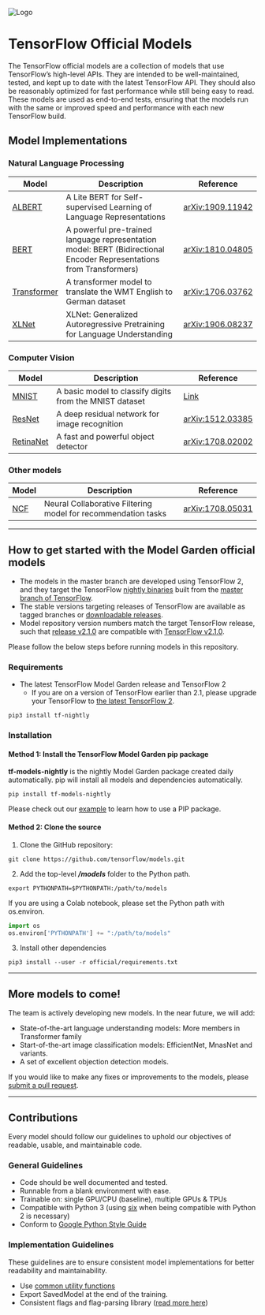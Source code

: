 ![Logo](https://storage.googleapis.com/model_garden_artifacts/TF_Model_Garden.png)

# TensorFlow Official Models

The TensorFlow official models are a collection of models
that use TensorFlow’s high-level APIs.
They are intended to be well-maintained, tested, and kept up to date
with the latest TensorFlow API.
They should also be reasonably optimized for fast performance while still
being easy to read.
These models are used as end-to-end tests, ensuring that the models run
with the same or improved speed and performance with each new TensorFlow build.

## Model Implementations

### Natural Language Processing

| Model | Description | Reference |
| ----- | ----------- | --------- |
| [ALBERT](nlp/albert) | A Lite BERT for Self-supervised Learning of Language Representations | [arXiv:1909.11942](https://arxiv.org/abs/1909.11942) |
| [BERT](nlp/bert) | A powerful pre-trained language representation model: BERT (Bidirectional Encoder Representations from Transformers) | [arXiv:1810.04805](https://arxiv.org/abs/1810.04805) |
| [Transformer](nlp/transformer) | A transformer model to translate the WMT English to German dataset | [arXiv:1706.03762](https://arxiv.org/abs/1706.03762) |
| [XLNet](nlp/xlnet) | XLNet: Generalized Autoregressive Pretraining for Language Understanding | [arXiv:1906.08237](https://arxiv.org/abs/1906.08237) |

### Computer Vision

| Model | Description | Reference |
| ----- | ----------- | --------- |
| [MNIST](vision/image_classification) | A basic model to classify digits from the MNIST dataset | [Link](http://yann.lecun.com/exdb/mnist/) |
| [ResNet](vision/image_classification) | A deep residual network for image recognition | [arXiv:1512.03385](https://arxiv.org/abs/1512.03385) |
| [RetinaNet](vision/detection) | A fast and powerful object detector | [arXiv:1708.02002](https://arxiv.org/abs/1708.02002) |

### Other models

| Model | Description | Reference |
| ----- | ----------- | --------- |
| [NCF](recommendation) | Neural Collaborative Filtering model for recommendation tasks | [arXiv:1708.05031](https://arxiv.org/abs/1708.05031) |

---

## How to get started with the Model Garden official models

* The models in the master branch are developed using TensorFlow 2,
and they target the TensorFlow [nightly binaries](https://github.com/tensorflow/tensorflow#installation)
built from the
[master branch of TensorFlow](https://github.com/tensorflow/tensorflow/tree/master).
* The stable versions targeting releases of TensorFlow are available
as tagged branches or [downloadable releases](https://github.com/tensorflow/models/releases).
* Model repository version numbers match the target TensorFlow release,
such that
[release v2.1.0](https://github.com/tensorflow/models/releases/tag/v2.1.0)
are compatible with
[TensorFlow v2.1.0](https://github.com/tensorflow/tensorflow/releases/tag/v2.1.0).

Please follow the below steps before running models in this repository.

### Requirements

* The latest TensorFlow Model Garden release and TensorFlow 2
  * If you are on a version of TensorFlow earlier than 2.1, please
upgrade your TensorFlow to [the latest TensorFlow 2](https://www.tensorflow.org/install/).

```shell
pip3 install tf-nightly
```

### Installation

#### Method 1: Install the TensorFlow Model Garden pip package

**tf-models-nightly** is the nightly Model Garden package
created daily automatically. pip will install all models
and dependencies automatically.

```shell
pip install tf-models-nightly
```

Please check out our [example](colab/bert.ipynb)
to learn how to use a PIP package.

#### Method 2: Clone the source

1. Clone the GitHub repository:

```shell
git clone https://github.com/tensorflow/models.git
```

2. Add the top-level ***/models*** folder to the Python path.

```shell
export PYTHONPATH=$PYTHONPATH:/path/to/models
```

If you are using a Colab notebook, please set the Python path with os.environ.

```python
import os
os.environ['PYTHONPATH'] += ":/path/to/models"
```

3. Install other dependencies

```shell
pip3 install --user -r official/requirements.txt
```

---

## More models to come!

The team is actively developing new models.
In the near future, we will add:

- State-of-the-art language understanding models:
  More members in Transformer family
- Start-of-the-art image classification models:
  EfficientNet, MnasNet and variants.
- A set of excellent objection detection models.

If you would like to make any fixes or improvements to the models, please
[submit a pull request](https://github.com/tensorflow/models/compare).

---

## Contributions

Every model should follow our guidelines to uphold our objectives of readable,
usable, and maintainable code.

### General Guidelines

- Code should be well documented and tested.
- Runnable from a blank environment with ease.
- Trainable on: single GPU/CPU (baseline), multiple GPUs & TPUs
- Compatible with Python 3 (using [six](https://pythonhosted.org/six/)
when being compatible with Python 2 is necessary)
- Conform to
  [Google Python Style Guide](https://github.com/google/styleguide/blob/gh-pages/pyguide.md)

### Implementation Guidelines

These guidelines are to ensure consistent model implementations for
better readability and maintainability.

- Use [common utility functions](utils)
- Export SavedModel at the end of the training.
- Consistent flags and flag-parsing library ([read more here](utils/flags/guidelines.md))
